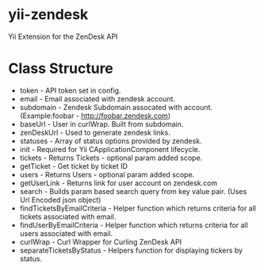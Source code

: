 yii-zendesk
===========

Yii Extension for the ZenDesk API


Class Structure
===========

 * token - API token set in config.
 * email - Email associated with zendesk account.
 * subdomain - Zendesk Subdomain assocated with account. (Example:foobar - http://foobar.zendesk.com)
 * baseUrl - User in curlWrap. Built from subdomain.
 * zenDeskUrl - Used to generate zendesk links.
 * statuses - Array of status options provided by zendesk.
 * init - Required for Yii CApplicationComponent lifecycle.
 * tickets - Returns Tickets - optional param added scope.
 * getTicket - Get ticket by ticket ID
 * users - Returns Users - optional param added scope.
 * getUserLink - Returns link for user account on zendesk.com
 * search - Builds param based search query from key value pair. (Uses Url Encoded json object)
 * findTicketsByEmailCriteria - Helper function which returns criteria for all tickets associated with email.
 * findUserByEmailCriteria  - Helper function which returns criteria for all users associated with email.
 * curlWrap - Curl Wrapper for Curling ZenDesk API
 * separateTicketsByStatus - Helpers function for displaying tickers by status.